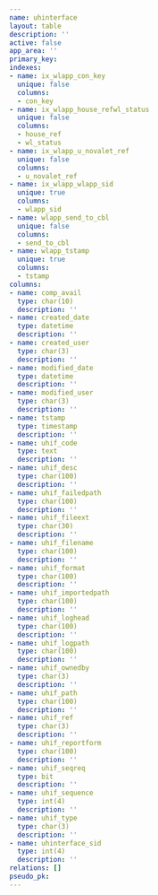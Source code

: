 ```yaml
---
name: uhinterface
layout: table
description: ''
active: false
app_area: ''
primary_key: 
indexes:
- name: ix_wlapp_con_key
  unique: false
  columns:
  - con_key
- name: ix_wlapp_house_refwl_status
  unique: false
  columns:
  - house_ref
  - wl_status
- name: ix_wlapp_u_novalet_ref
  unique: false
  columns:
  - u_novalet_ref
- name: ix_wlapp_wlapp_sid
  unique: true
  columns:
  - wlapp_sid
- name: wlapp_send_to_cbl
  unique: false
  columns:
  - send_to_cbl
- name: wlapp_tstamp
  unique: true
  columns:
  - tstamp
columns:
- name: comp_avail
  type: char(10)
  description: ''
- name: created_date
  type: datetime
  description: ''
- name: created_user
  type: char(3)
  description: ''
- name: modified_date
  type: datetime
  description: ''
- name: modified_user
  type: char(3)
  description: ''
- name: tstamp
  type: timestamp
  description: ''
- name: uhif_code
  type: text
  description: ''
- name: uhif_desc
  type: char(100)
  description: ''
- name: uhif_failedpath
  type: char(100)
  description: ''
- name: uhif_fileext
  type: char(30)
  description: ''
- name: uhif_filename
  type: char(100)
  description: ''
- name: uhif_format
  type: char(100)
  description: ''
- name: uhif_importedpath
  type: char(100)
  description: ''
- name: uhif_loghead
  type: char(100)
  description: ''
- name: uhif_logpath
  type: char(100)
  description: ''
- name: uhif_ownedby
  type: char(3)
  description: ''
- name: uhif_path
  type: char(100)
  description: ''
- name: uhif_ref
  type: char(3)
  description: ''
- name: uhif_reportform
  type: char(100)
  description: ''
- name: uhif_seqreq
  type: bit
  description: ''
- name: uhif_sequence
  type: int(4)
  description: ''
- name: uhif_type
  type: char(3)
  description: ''
- name: uhinterface_sid
  type: int(4)
  description: ''
relations: []
pseudo_pk: 
---
```


